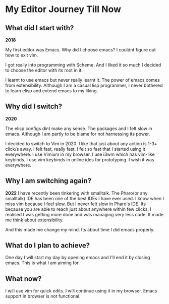 # My Editor Journey Till Now

## What did I start with?
**2018** 

My first editor was Emacs. Why did I choose emacs? I couldnt figure out how to exit vim. 

I got really into programming with Scheme. And I liked it so much I decided to choose the editor with its root in it.

I learnt to use emacs but never really learnt it. The power of emacs comes from extensibility. Although I am a casual lisp programmer, I never bothered to learn elisp and extend emacs to my liking.

## Why did I switch?
**2020**

The elisp configs dint make any sense. The packages and I felt slow in emacs. Although I am partly to be blame for not harnessing its power.

I decided to switch to Vim in 2020.
I like that just about any action is 1-3+ click/s away. I felt fast, really fast.
I felt so fast that I started using it everywhere. I use Vimium in my browser.
I use i3wm which has vim-like keybinds. I use vim keybinds in online ides for prototyping. I wish it was everywhere.

## Why I am switching again?
**2022**
I have recently been tinkering with smalltalk. The Pharo(or any smalltalk) IDE has been one of the best IDEs I have ever used. I know when I miss vim because I feel slow. But I never felt slow in Pharo's IDE. Its because you are able to reach just about anywhere within few clicks. I realised I was getting more done and was managing very less code. It made me think about extensibility. 

And this made me change my mind. Its about time I did emacs properly.

## What do I plan to achieve?
One day I will start my day by opening emacs and I'll end it by closing emacs.
This is what I am aiming for.

## What now?
I will use vim for quick edits. I will continue using it in my browser. Emacs support in browser is not functional.
